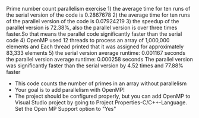 Prime number count parallelism exercise
1)
the average time for ten runs of the serial version of the code is 0.2867678 
2)
the average time for ten runs of the parallel version of the code is 0.07924219
3)
the speedup of the parallel version is 72.38%, also the parallel version is over three times faster.So that means the parallel code 
significantly faster than the serial code
4) OpenMP used 12 threads to process an array of 1,000,000 elements 
and Each thread printed that it was assigned for approximately 83,333 elements
5) the serial version average runtime: 0.001167 seconds
   the parallel version average runtime: 0.000258 seconds
   The parallel version was significantly faster than the serial version by 4.52 times and 77.88% faster
- This code counts the number of primes in an array without parallelism
- Your goal is to add parallelism with OpenMP!
- The project should be configured properly, but you can add OpenMP to 
  Visual Studio project by going to Project Properties-C/C++-Language.
  Set the Open MP Support option to "Yes"
